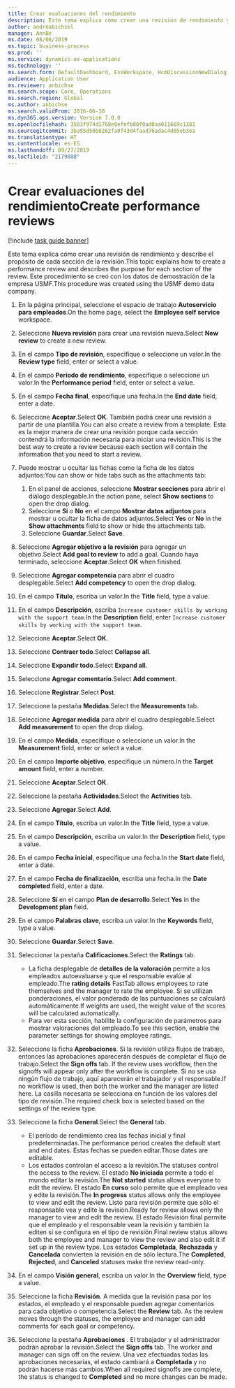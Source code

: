 ```yaml
---
title: Crear evaluaciones del rendimiento
description: Este tema explica cómo crear una revisión de rendimiento y describe el propósito de cada sección de la revisión.
author: andreabichsel
manager: AnnBe
ms.date: 08/06/2019
ms.topic: business-process
ms.prod: ''
ms.service: dynamics-ax-applications
ms.technology: ''
ms.search.form: DefaultDashboard, EssWorkspace, HcmDiscussionNewDialog, HcmDiscussion, HcmDiscussionChangeSettings, HcmDiscussionAddGoalDialog, HcmTopicCreate, HcmMeasurementDetailDialog, HcmPerfJournalAdd
audience: Application User
ms.reviewer: anbichse
ms.search.scope: Core, Operations
ms.search.region: Global
ms.author: anbichse
ms.search.validFrom: 2016-06-30
ms.dyn365.ops.version: Version 7.0.0
ms.openlocfilehash: 3583f974d1768e0efefb80f0ad8aa011669c1301
ms.sourcegitcommit: 3ba95d50b8262fa0f43d4faad76adac4d05eb3ea
ms.translationtype: HT
ms.contentlocale: es-ES
ms.lasthandoff: 09/27/2019
ms.locfileid: "2179888"
---
```

# <a name="create-performance-reviews"></a><span data-ttu-id="fae90-103">Crear evaluaciones del rendimiento</span><span class="sxs-lookup"><span data-stu-id="fae90-103">Create performance reviews</span></span>

[!include [task guide banner](../../includes/task-guide-banner.md)]

<span data-ttu-id="fae90-104">Este tema explica cómo crear una revisión de rendimiento y describe el propósito de cada sección de la revisión.</span><span class="sxs-lookup"><span data-stu-id="fae90-104">This topic explains how to create a performance review and describes the purpose for each section of the review.</span></span> <span data-ttu-id="fae90-105">Este procedimiento se creó con los datos de demostración de la empresa USMF.</span><span class="sxs-lookup"><span data-stu-id="fae90-105">This procedure was created using the USMF demo data company.</span></span>

1. <span data-ttu-id="fae90-106">En la página principal, seleccione el espacio de trabajo **Autoservicio para empleados**.</span><span class="sxs-lookup"><span data-stu-id="fae90-106">On the home page, select the **Employee self service** workspace.</span></span>
2. <span data-ttu-id="fae90-107">Seleccione **Nueva revisión** para crear una revisión nueva.</span><span class="sxs-lookup"><span data-stu-id="fae90-107">Select **New review** to create a new review.</span></span>
3. <span data-ttu-id="fae90-108">En el campo **Tipo de revisión**, especifique o seleccione un valor.</span><span class="sxs-lookup"><span data-stu-id="fae90-108">In the **Review type** field, enter or select a value.</span></span>
4. <span data-ttu-id="fae90-109">En el campo **Período de rendimiento**, especifique o seleccione un valor.</span><span class="sxs-lookup"><span data-stu-id="fae90-109">In the **Performance period** field, enter or select a value.</span></span>
5. <span data-ttu-id="fae90-110">En el campo **Fecha final**, especifique una fecha.</span><span class="sxs-lookup"><span data-stu-id="fae90-110">In the **End date** field, enter a date.</span></span>
6. <span data-ttu-id="fae90-111">Seleccione **Aceptar**.</span><span class="sxs-lookup"><span data-stu-id="fae90-111">Select **OK**.</span></span> <span data-ttu-id="fae90-112">También podrá crear una revisión a partir de una plantilla.</span><span class="sxs-lookup"><span data-stu-id="fae90-112">You can also create a review from a template.</span></span> <span data-ttu-id="fae90-113">Esta es la mejor manera de crear una revisión porque cada sección contendrá la información necesaria para iniciar una revisión.</span><span class="sxs-lookup"><span data-stu-id="fae90-113">This is the best way to create a review because each section will contain the information that you need to start a review.</span></span>  
7. <span data-ttu-id="fae90-114">Puede mostrar u ocultar las fichas como la ficha de los datos adjuntos:</span><span class="sxs-lookup"><span data-stu-id="fae90-114">You can show or hide tabs such as the attachments tab:</span></span>

    1. <span data-ttu-id="fae90-115">En el panel de acciones, seleccione **Mostrar secciones** para abrir el diálogo desplegable.</span><span class="sxs-lookup"><span data-stu-id="fae90-115">In the action pane, select **Show sections** to open the drop dialog.</span></span>
    1. <span data-ttu-id="fae90-116">Seleccione **Sí** o **No** en el campo **Mostrar datos adjuntos** para mostrar u ocultar la ficha de datos adjuntos.</span><span class="sxs-lookup"><span data-stu-id="fae90-116">Select **Yes** or **No** in the **Show attachments** field to show or hide the attachments tab.</span></span>
    1. <span data-ttu-id="fae90-117">Seleccione **Guardar**.</span><span class="sxs-lookup"><span data-stu-id="fae90-117">Select **Save**.</span></span>

8. <span data-ttu-id="fae90-118">Seleccione **Agregar objetivo a la revisión** para agregar un objetivo.</span><span class="sxs-lookup"><span data-stu-id="fae90-118">Select **Add goal to review** to add a goal.</span></span> <span data-ttu-id="fae90-119">Cuando haya terminado, seleccione **Aceptar**.</span><span class="sxs-lookup"><span data-stu-id="fae90-119">Select **OK** when finished.</span></span>
9. <span data-ttu-id="fae90-120">Seleccione **Agregar competencia** para abrir el cuadro desplegable.</span><span class="sxs-lookup"><span data-stu-id="fae90-120">Select **Add competency** to open the drop dialog.</span></span>
10. <span data-ttu-id="fae90-121">En el campo **Título**, escriba un valor.</span><span class="sxs-lookup"><span data-stu-id="fae90-121">In the **Title** field, type a value.</span></span>
11. <span data-ttu-id="fae90-122">En el campo **Descripción**, escriba `Increase customer skills by working with the support team`.</span><span class="sxs-lookup"><span data-stu-id="fae90-122">In the **Description** field, enter `Increase customer skills by working with the support team`.</span></span>
12. <span data-ttu-id="fae90-123">Seleccione **Aceptar**.</span><span class="sxs-lookup"><span data-stu-id="fae90-123">Select **OK**.</span></span>
13. <span data-ttu-id="fae90-124">Seleccione **Contraer todo**.</span><span class="sxs-lookup"><span data-stu-id="fae90-124">Select **Collapse all**.</span></span>
14. <span data-ttu-id="fae90-125">Seleccione **Expandir todo**.</span><span class="sxs-lookup"><span data-stu-id="fae90-125">Select **Expand all**.</span></span>
15. <span data-ttu-id="fae90-126">Seleccione **Agregar comentario**.</span><span class="sxs-lookup"><span data-stu-id="fae90-126">Select **Add comment**.</span></span>
16. <span data-ttu-id="fae90-127">Seleccione **Registrar**.</span><span class="sxs-lookup"><span data-stu-id="fae90-127">Select **Post**.</span></span>
17. <span data-ttu-id="fae90-128">Seleccione la pestaña **Medidas**.</span><span class="sxs-lookup"><span data-stu-id="fae90-128">Select the **Measurements** tab.</span></span>
18. <span data-ttu-id="fae90-129">Seleccione **Agregar medida** para abrir el cuadro desplegable.</span><span class="sxs-lookup"><span data-stu-id="fae90-129">Select **Add measurement** to open the drop dialog.</span></span>
19. <span data-ttu-id="fae90-130">En el campo **Medida**, especifique o seleccione un valor.</span><span class="sxs-lookup"><span data-stu-id="fae90-130">In the **Measurement** field, enter or select a value.</span></span>
26. <span data-ttu-id="fae90-131">En el campo **Importe objetivo**, especifique un número.</span><span class="sxs-lookup"><span data-stu-id="fae90-131">In the **Target amount** field, enter a number.</span></span>
20. <span data-ttu-id="fae90-132">Seleccione **Aceptar**.</span><span class="sxs-lookup"><span data-stu-id="fae90-132">Select **OK**.</span></span>
21. <span data-ttu-id="fae90-133">Seleccione la pestaña **Actividades**.</span><span class="sxs-lookup"><span data-stu-id="fae90-133">Select the **Activities** tab.</span></span>
22. <span data-ttu-id="fae90-134">Seleccione **Agregar**.</span><span class="sxs-lookup"><span data-stu-id="fae90-134">Select **Add**.</span></span>
23. <span data-ttu-id="fae90-135">En el campo **Título**, escriba un valor.</span><span class="sxs-lookup"><span data-stu-id="fae90-135">In the **Title** field, type a value.</span></span>
24. <span data-ttu-id="fae90-136">En el campo **Descripción**, escriba un valor.</span><span class="sxs-lookup"><span data-stu-id="fae90-136">In the **Description** field, type a value.</span></span>
25. <span data-ttu-id="fae90-137">En el campo **Fecha inicial**, especifique una fecha.</span><span class="sxs-lookup"><span data-stu-id="fae90-137">In the **Start date** field, enter a date.</span></span>
26. <span data-ttu-id="fae90-138">En el campo **Fecha de finalización**, escriba una fecha.</span><span class="sxs-lookup"><span data-stu-id="fae90-138">In the **Date completed** field, enter a date.</span></span>
27. <span data-ttu-id="fae90-139">Seleccione **Sí** en el campo **Plan de desarrollo**.</span><span class="sxs-lookup"><span data-stu-id="fae90-139">Select **Yes** in the **Development plan** field.</span></span>
28. <span data-ttu-id="fae90-140">En el campo **Palabras clave**, escriba un valor.</span><span class="sxs-lookup"><span data-stu-id="fae90-140">In the **Keywords** field, type a value.</span></span>
29. <span data-ttu-id="fae90-141">Seleccione **Guardar**.</span><span class="sxs-lookup"><span data-stu-id="fae90-141">Select **Save**.</span></span>
30. <span data-ttu-id="fae90-142">Seleccionar la pestaña **Calificaciones**.</span><span class="sxs-lookup"><span data-stu-id="fae90-142">Select the **Ratings** tab.</span></span>  

    - <span data-ttu-id="fae90-143">La ficha desplegable de **detalles de la valoración** permite a los empleados autoevaluarse y que el responsable evalúe al empleado.</span><span class="sxs-lookup"><span data-stu-id="fae90-143">The **rating details** FastTab allows employees to rate themselves and the manager to rate the employee.</span></span> <span data-ttu-id="fae90-144">Si se utilizan ponderaciones, el valor ponderado de las puntuaciones se calculará automáticamente.</span><span class="sxs-lookup"><span data-stu-id="fae90-144">If weights are used, the weight value of the scores will be calculated automatically.</span></span>  
    - <span data-ttu-id="fae90-145">Para ver esta sección, habilite la configuración de parámetros para mostrar valoraciones del empleado.</span><span class="sxs-lookup"><span data-stu-id="fae90-145">To see this section, enable the parameter settings for showing employee ratings.</span></span>  

31. <span data-ttu-id="fae90-146">Seleccione la ficha **Aprobaciones**. Si la revisión utiliza flujos de trabajo, entonces las aprobaciones aparecerán después de completar el flujo de trabajo.</span><span class="sxs-lookup"><span data-stu-id="fae90-146">Select the **Sign offs** tab. If the review uses workflow, then the signoffs will appear only after the workflow is complete.</span></span> <span data-ttu-id="fae90-147">Si no se usa ningún flujo de trabajo, aquí aparecerán el trabajador y el responsable.</span><span class="sxs-lookup"><span data-stu-id="fae90-147">If no workflow is used, then both the worker and the manager are listed here.</span></span> <span data-ttu-id="fae90-148">La casilla necesaria se selecciona en función de los valores del tipo de revisión.</span><span class="sxs-lookup"><span data-stu-id="fae90-148">The required check box is selected based on the settings of the review type.</span></span>  
32. <span data-ttu-id="fae90-149">Seleccione la ficha **General**.</span><span class="sxs-lookup"><span data-stu-id="fae90-149">Select the **General** tab.</span></span>

    - <span data-ttu-id="fae90-150">El período de rendimiento crea las fechas inicial y final predeterminadas.</span><span class="sxs-lookup"><span data-stu-id="fae90-150">The performance period creates the default start and end dates.</span></span> <span data-ttu-id="fae90-151">Estas fechas se pueden editar.</span><span class="sxs-lookup"><span data-stu-id="fae90-151">Those dates are editable.</span></span>  
    - <span data-ttu-id="fae90-152">Los estados controlan el acceso a la revisión.</span><span class="sxs-lookup"><span data-stu-id="fae90-152">The statuses control the access to the review.</span></span> <span data-ttu-id="fae90-153">El estado **No iniciada** permite a todo el mundo editar la revisión.</span><span class="sxs-lookup"><span data-stu-id="fae90-153">The **Not started** status allows everyone to edit the review.</span></span> <span data-ttu-id="fae90-154">El estado **En curso** solo permite que el empleado vea y edite la revisión.</span><span class="sxs-lookup"><span data-stu-id="fae90-154">The **In progress** status allows only the employee to view and edit the review.</span></span> <span data-ttu-id="fae90-155">Listo para revisión permite que sólo el responsable vea y edite la revisión.</span><span class="sxs-lookup"><span data-stu-id="fae90-155">Ready for review allows only the manager to view and edit the review.</span></span> <span data-ttu-id="fae90-156">El estado Revisión final permite que el empleado y el responsable vean la revisión y también la editen si se configura en el tipo de revisión.</span><span class="sxs-lookup"><span data-stu-id="fae90-156">Final review status allows both the employee and manager to view the review and also edit it if set up in the review type.</span></span> <span data-ttu-id="fae90-157">Los estados **Completada**, **Rechazada** y **Cancelada** convierten la revisión en de sólo lectura.</span><span class="sxs-lookup"><span data-stu-id="fae90-157">The **Completed**, **Rejected**, and **Canceled** statuses make the review read-only.</span></span>  

33. <span data-ttu-id="fae90-158">En el campo **Visión general**, escriba un valor.</span><span class="sxs-lookup"><span data-stu-id="fae90-158">In the **Overview** field, type a value.</span></span>
34. <span data-ttu-id="fae90-159">Seleccione la ficha **Revisión**. A medida que la revisión pasa por los estados, el empleado y el responsable pueden agregar comentarios para cada objetivo o competencia.</span><span class="sxs-lookup"><span data-stu-id="fae90-159">Select the **Review** tab. As the review moves through the statuses, the employee and manager can add comments for each goal or competency.</span></span>  
35. <span data-ttu-id="fae90-160">Seleccione la pestaña **Aprobaciones** . El trabajador y el administrador podrán aprobar la revisión.</span><span class="sxs-lookup"><span data-stu-id="fae90-160">Select the **Sign offs** tab. The worker and manager can sign off on the review.</span></span> <span data-ttu-id="fae90-161">Una vez efectuadas todas las aprobaciones necesarias, el estado cambiará a **Completada** y no podrán hacerse más cambios.</span><span class="sxs-lookup"><span data-stu-id="fae90-161">When all required signoffs are complete, the status is changed to **Completed** and no more changes can be made.</span></span>  

